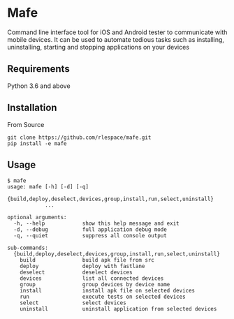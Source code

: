 # Mafe
Command line interface tool for iOS and Android tester to communicate with mobile devices. It can be used to automate tedious tasks such as installing, uninstalling, starting and stopping applications on your devices

## Requirements
Python 3.6 and above

## Installation
From Source
```
git clone https://github.com/rlespace/mafe.git
pip install -e mafe
```

## Usage
```
$ mafe
usage: mafe [-h] [-d] [-q]
            {build,deploy,deselect,devices,group,install,run,select,uninstall}
            ...

optional arguments:
  -h, --help            show this help message and exit
  -d, --debug           full application debug mode
  -q, --quiet           suppress all console output

sub-commands:
  {build,deploy,deselect,devices,group,install,run,select,uninstall}
    build               build apk file from src
    deploy              deploy with fastlane
    deselect            deselect devices
    devices             list all connected devices
    group               group devices by device name
    install             install apk file on selected devices
    run                 execute tests on selected devices
    select              select devices
    uninstall           uninstall application from selected devices
```